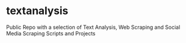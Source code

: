 # textanalysis
Public Repo with a selection of Text Analysis, Web Scraping and Social Media Scraping Scripts and Projects
